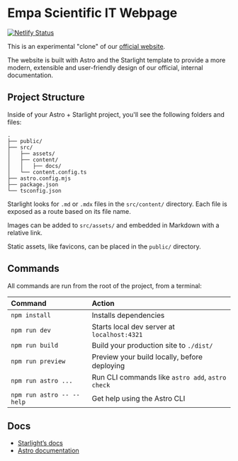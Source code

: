 # Empa Scientific IT Webpage

[![Netlify Status](https://api.netlify.com/api/v1/badges/e8411471-3628-46e9-a954-a5edd714fdb0/deploy-status)](https://app.netlify.com/projects/empa-scientific-it/deploys)

This is an experimental "clone" of our [official website](https://scientificit.empa.ch).

The website is built with Astro and the Starlight template to provide a more modern, extensible and user-friendly design of our official, internal documentation.

## Project Structure

Inside of your Astro + Starlight project, you'll see the following folders and files:

```
.
├── public/
├── src/
│   ├── assets/
│   ├── content/
│   │   ├── docs/
│   └── content.config.ts
├── astro.config.mjs
├── package.json
└── tsconfig.json
```

Starlight looks for `.md` or `.mdx` files in the `src/content/` directory. Each file is exposed as a route based on its file name.

Images can be added to `src/assets/` and embedded in Markdown with a relative link.

Static assets, like favicons, can be placed in the `public/` directory.

## Commands

All commands are run from the root of the project, from a terminal:

| Command                   | Action                                           |
| :------------------------ | :----------------------------------------------- |
| `npm install`             | Installs dependencies                            |
| `npm run dev`             | Starts local dev server at `localhost:4321`      |
| `npm run build`           | Build your production site to `./dist/`          |
| `npm run preview`         | Preview your build locally, before deploying     |
| `npm run astro ...`       | Run CLI commands like `astro add`, `astro check` |
| `npm run astro -- --help` | Get help using the Astro CLI                     |

## Docs

- [Starlight’s docs](https://starlight.astro.build/)
- [Astro documentation](https://docs.astro.build)
